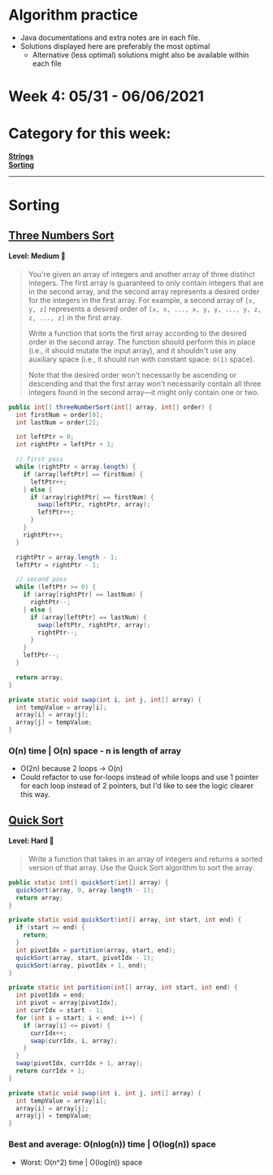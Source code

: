 # Algorithm practice

* Java documentations and extra notes are in each file.
* Solutions displayed here are preferably the most optimal
    * Alternative (less optimal) solutions might also be available within each 
    file

# Week 4: 05/31 - 06/06/2021

# Category for this week: 
**[Strings](#strings)**<br>
**[Sorting](#sorting)**<br>


---

# Sorting

## [Three Numbers Sort](Sortings/src/main/java/ThreeNumSort.java)

#### Level: Medium 📘

> You're given an array of integers and another array of three distinct integers. The first array is guaranteed to only contain integers that are in the second array, and the second array represents a desired order for the integers in the first array. For example, a second array of `[x, y, z]` represents a desired order of `[x, x, ..., x, y, y, ..., y, z, z, ..., z]` in the first array.
>
> Write a function that sorts the first array according to the desired order in the second array.
> The function should perform this in place (i.e., it should mutate the input array), and it shouldn't use any auxiliary space (i.e., it should run with constant space: `O(1)` space).
>
> Note that the desired order won't necessarily be ascending or descending and that the first array won't necessarily contain all three integers found in the second array—it might only contain one or two.

```java
public int[] threeNumberSort(int[] array, int[] order) {
  int firstNum = order[0];
  int lastNum = order[2];

  int leftPtr = 0;
  int rightPtr = leftPtr + 1;

  // first pass
  while (rightPtr < array.length) {
    if (array[leftPtr] == firstNum) {
      leftPtr++;
    } else {
      if (array[rightPtr] == firstNum) {
        swap(leftPtr, rightPtr, array);
        leftPtr++;
      }
    }
    rightPtr++;
  }

  rightPtr = array.length - 1;
  leftPtr = rightPtr - 1;

  // second pass
  while (leftPtr >= 0) {
    if (array[rightPtr] == lastNum) {
      rightPtr--;
    } else {
      if (array[leftPtr] == lastNum) {
        swap(leftPtr, rightPtr, array);
        rightPtr--;
      }
    }
    leftPtr--;
  }

  return array;
}

private static void swap(int i, int j, int[] array) {
  int tempValue = array[i];
  array[i] = array[j];
  array[j] = tempValue;
}
```

### O(n) time | O(n) space - n is length of array
* O(2n) because 2 loops -> O(n)
* Could refactor to use for-loops instead of while loops and use 1 pointer for
each loop instead of 2 pointers, but I'd like to see the logic clearer this way.

## [Quick Sort](Sortings/src/main/java/QuickSort.java)

#### Level: Hard 📕

> Write a function that takes in an array of integers and returns a sorted version of that array. Use the Quick Sort algorithm to sort the array.

```java
public static int[] quickSort(int[] array) {
  quickSort(array, 0, array.length - 1);
  return array;
}

private static void quickSort(int[] array, int start, int end) {
  if (start >= end) {
    return;
  }
  int pivotIdx = partition(array, start, end);
  quickSort(array, start, pivotIdx - 1);
  quickSort(array, pivotIdx + 1, end);
}

private static int partition(int[] array, int start, int end) {
  int pivotIdx = end;
  int pivot = array[pivotIdx];
  int currIdx = start - 1;
  for (int i = start; i < end; i++) {
    if (array[i] <= pivot) {
      currIdx++;
      swap(currIdx, i, array);
    }
  }
  swap(pivotIdx, currIdx + 1, array);
  return currIdx + 1;
}

private static void swap(int i, int j, int[] array) {
  int tempValue = array[i];
  array[i] = array[j];
  array[j] = tempValue;
}
```

### Best and average: O(nlog(n)) time | O(log(n)) space
* Worst: O(n^2) time | O(log(n)) space